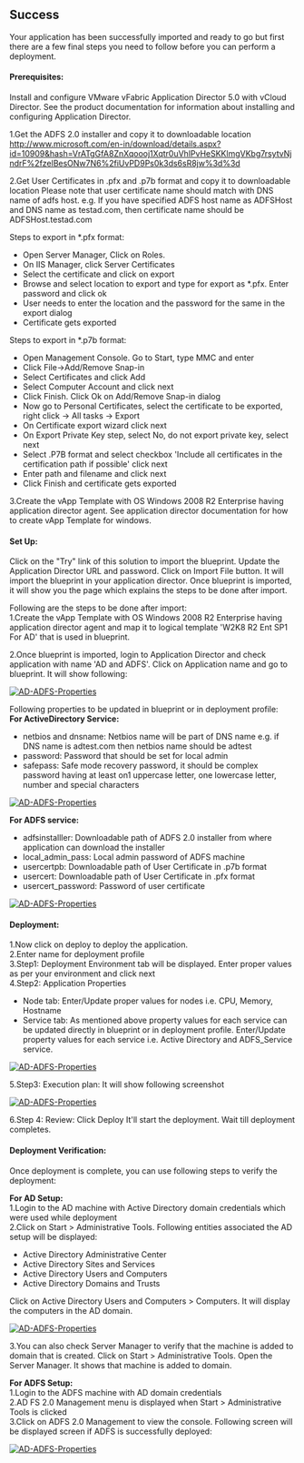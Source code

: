 [wl]: https://raw.github.com/vmware-applicationdirector/solutions-import-beta/AD-ADFS-Blueprint/AD-ADFS-Blueprint.png
[w2]: https://raw.github.com/vmware-applicationdirector/solutions-import-beta/AD-ADFS-Blueprint/AD-ADFS-Blueprint_ActiveDirectory.png
[w3]: https://raw.github.com/vmware-applicationdirector/solutions-import-beta/AD-ADFS-Blueprint/AD-ADFS-Blueprint-ADFS.png
[w4]: https://raw.github.com/vmware-applicationdirector/solutions-import-beta/AD-ADFS-Blueprint/AD-ADFS-Blueprint-Deploy.png
[w5]: https://raw.github.com/vmware-applicationdirector/solutions-import-beta/AD-ADFS-Blueprint/AD-ADFS-Blueprint-ExecutionPlan.png
[w6]: https://raw.github.com/vmware-applicationdirector/solutions-import-beta/AD-ADFS-Blueprint/ActiveDirectoryUsersandComputers.png
[w7]: https://raw.github.com/vmware-applicationdirector/solutions-import-beta/AD-ADFS-Blueprint/AD-ADFS-Console.png

## Success
Your application has been successfully imported and ready to go but first there are a few final steps you need to follow before you can perform a deployment.

#### Prerequisites:  
Install and configure VMware vFabric Application Director 5.0 with vCloud Director. See the product documentation for information about installing and configuring Application Director.  

1.Get the ADFS 2.0 installer and copy it to downloadable location
http://www.microsoft.com/en-in/download/details.aspx?id=10909&hash=VrATgGfA8ZnXqoooj1Xqtr0uVhlPvHeSKKlmgVKbg7rsytvNjndrF%2fzelBesONw7N6%2fiUvPD9Ps0k3ds6sR8jw%3d%3d  

2.Get User Certificates in .pfx and .p7b format and copy it to downloadable location
Please note that user certificate name should match with DNS name of adfs host. e.g. If you have specified ADFS host name as ADFSHost and DNS name as testad.com, then certificate name should be ADFSHost.testad.com  

Steps to export in *.pfx format:  
- Open Server Manager, Click on Roles.  
- On IIS Manager, click Server Certificates  
- Select the certificate and click on export  
- Browse and select location to export and type for export as *.pfx. Enter password and click ok  
- User needs to enter the location and the password for the same in the export dialog  
- Certificate gets exported  

Steps to export in *.p7b format:  
- Open Management Console. Go to Start, type MMC and enter  
- Click File->Add/Remove Snap-in  
- Select Certificates and click Add  
- Select Computer Account and click next  
- Click Finish. Click Ok on Add/Remove Snap-in dialog  
- Now go to Personal Certificates, select the certificate to be exported, right click -> All tasks -> Export  
- On Certificate export wizard click next  
- On Export Private Key step, select No, do not export private key, select next  
- Select .P7B format and select checkbox 'Include all certificates in the certification path if possible' click next  
- Enter path and filename and click next  
- Click Finish and certificate gets exported  

3.Create the vApp Template with OS Windows 2008 R2 Enterprise having application director agent.  See application director documentation for how to create vApp Template for windows.
 
#### Set Up:
Click on the "Try" link of this solution to import the blueprint.  Update the Application Director URL and password. Click on Import File button. It will import the blueprint in your application director. Once blueprint is imported, it will show you the page which explains the steps to be done after import.

Following are the steps to be done after import:  
1.Create the vApp Template with OS Windows 2008 R2 Enterprise having application director agent and map it to logical template 'W2K8 R2 Ent SP1 For AD' that is used in blueprint.   

2.Once blueprint is imported, login to Application Director and check application with name 'AD and ADFS'. Click on Application name and go to blueprint. It will show following:

[![AD-ADFS-Properties][wl]][wl]

Following properties to be updated in blueprint or in deployment profile:  
**For ActiveDirectory Service:**  
- netbios and dnsname: Netbios name will be part of DNS name e.g. if DNS name is adtest.com then netbios name should be adtest  
- password: Password that should be set for local admin  
- safepass: Safe mode recovery password, it should be complex password having at least on1 uppercase letter, one lowercase letter, number and special characters

[![AD-ADFS-Properties][w2]][w2]

**For ADFS service:**  
- adfsinstalller: Downloadable path of ADFS 2.0 installer from where application can download the installer  
- local_admin_pass: Local admin password of ADFS machine  
- usercertpb: Downloadable path of User Certificate in .p7b format  
- usercert: Downloadable path of User Certificate in .pfx format  
- usercert_password: Password of user certificate

[![AD-ADFS-Properties][w3]][w3]

#### Deployment:  
1.Now click on deploy to deploy the application.   
2.Enter name for deployment profile  
3.Step1: Deployment Environment tab will be displayed. Enter proper values as per your environment and click next  
4.Step2: Application Properties  
- Node tab: Enter/Update proper values for nodes i.e. CPU, Memory, Hostname  
- Service tab: As mentioned above property values for each service can be updated directly in blueprint or in deployment profile. Enter/Update property values for each service i.e. Active Directory and ADFS_Service service.

[![AD-ADFS-Properties][w4]][w4]  

5.Step3: Execution plan: It will show following screenshot

[![AD-ADFS-Properties][w5]][w5]  

6.Step 4: Review: Click Deploy
  It'll start the deployment. Wait till deployment completes.

#### Deployment Verification:  
Once deployment is complete, you can use following steps to verify the deployment:  

**For AD Setup:**  
1.Login to the AD machine with Active Directory domain credentials which were used while deployment  
2.Click on Start > Administrative Tools. Following entities associated the AD setup will be displayed:
-	Active Directory Administrative Center  
-	Active Directory Sites and Services  
-	Active Directory Users and Computers  
-	Active Directory Domains and Trusts

Click on Active Directory Users and Computers > Computers. It will display the computers in the AD domain.

[![AD-ADFS-Properties][w6]][w6]  

3.You can also check Server Manager to verify that the machine is added to domain that is created. Click on Start > Administrative Tools. Open the Server Manager. It shows that machine is added to domain.

**For ADFS Setup:**  
1.Login to the ADFS machine with AD domain credentials  
2.AD FS 2.0 Management menu is displayed when Start > Administrative Tools is clicked  
3.Click on ADFS 2.0 Management to view the console. Following screen will be displayed screen if ADFS is successfully deployed: 

[![AD-ADFS-Properties][w7]][w7]  
